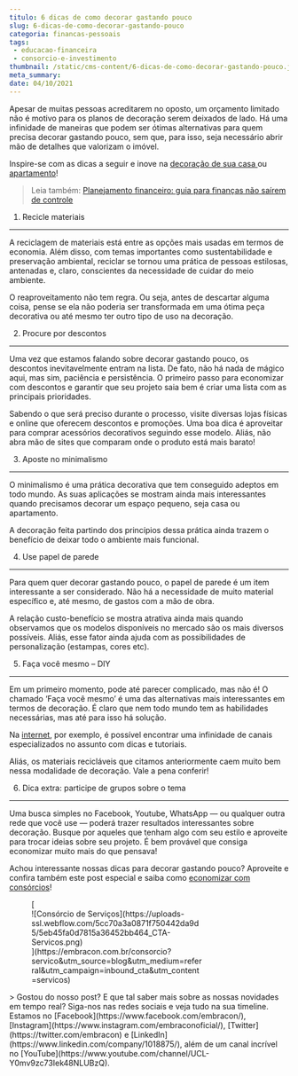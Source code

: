 ```yaml
---
titulo: 6 dicas de como decorar gastando pouco
slug: 6-dicas-de-como-decorar-gastando-pouco
categoria: financas-pessoais
tags:
 - educacao-financeira
 - consorcio-e-investimento
thumbnail: /static/cms-content/6-dicas-de-como-decorar-gastando-pouco.jpg
meta_summary: 
date: 04/10/2021
---
```

Apesar de muitas pessoas acreditarem no oposto, um orçamento limitado não é motivo para os planos de decoração serem deixados de lado. Há uma infinidade de maneiras que podem ser ótimas alternativas para quem precisa decorar gastando pouco, sem que, para isso, seja necessário abrir mão de detalhes que valorizam o imóvel.

Inspire-se com as dicas a seguir e inove na [decoração de sua casa ](https://www.embracon.com.br/blog/como-usar-prateleiras-na-decoracao-da-casa)ou [apartamento](https://www.embracon.com.br/blog/como-comprar-um-apartamento)!

> Leia também: [Planejamento financeiro: guia para finanças não saírem de controle](https://www.embracon.com.br/blog/planejamento-financeiro-um-guia-para-as-financas-nao-sairem-de-controle)

1. Recicle materiais
--------------------

A reciclagem de materiais está entre as opções mais usadas em termos de economia. Além disso, com temas importantes como sustentabilidade e preservação ambiental, reciclar se tornou uma prática de pessoas estilosas, antenadas e, claro, conscientes da necessidade de cuidar do meio ambiente.

O reaproveitamento não tem regra. Ou seja, antes de descartar alguma coisa, pense se ela não poderia ser transformada em uma ótima peça decorativa ou até mesmo ter outro tipo de uso na decoração.

2. Procure por descontos
------------------------

Uma vez que estamos falando sobre decorar gastando pouco, os descontos inevitavelmente entram na lista. De fato, não há nada de mágico aqui, mas sim, paciência e persistência. O primeiro passo para economizar com descontos e garantir que seu projeto saia bem é criar uma lista com as principais prioridades.

Sabendo o que será preciso durante o processo, visite diversas lojas físicas e online que oferecem descontos e promoções. Uma boa dica é aproveitar para comprar acessórios decorativos seguindo esse modelo. Aliás, não abra mão de sites que comparam onde o produto está mais barato!

3. Aposte no minimalismo
------------------------

O minimalismo é uma prática decorativa que tem conseguido adeptos em todo mundo. As suas aplicações se mostram ainda mais interessantes quando precisamos decorar um espaço pequeno, seja casa ou apartamento.

A decoração feita partindo dos princípios dessa prática ainda trazem o benefício de deixar todo o ambiente mais funcional.

4. Use papel de parede
----------------------

Para quem quer decorar gastando pouco, o papel de parede é um item interessante a ser considerado. Não há a necessidade de muito material específico e, até mesmo, de gastos com a mão de obra.

A relação custo-benefício se mostra atrativa ainda mais quando observamos que os modelos disponíveis no mercado são os mais diversos possíveis. Aliás, esse fator ainda ajuda com as possibilidades de personalização (estampas, cores etc).

5. Faça você mesmo – DIY
------------------------

Em um primeiro momento, pode até parecer complicado, mas não é! O chamado ‘Faça você mesmo’ é uma das alternativas mais interessantes em termos de decoração. É claro que nem todo mundo tem as habilidades necessárias, mas até para isso há solução.

Na [internet](https://www.youtube.com/watch?v=8qfC0v3fzuQ), por exemplo, é possível encontrar uma infinidade de canais especializados no assunto com dicas e tutoriais.

Aliás, os materiais recicláveis que citamos anteriormente caem muito bem nessa modalidade de decoração. Vale a pena conferir!

6. Dica extra: participe de grupos sobre o tema
-----------------------------------------------

Uma busca simples no Facebook, Youtube, WhatsApp — ou qualquer outra rede que você use — poderá trazer resultados interessantes sobre decoração. Busque por aqueles que tenham algo com seu estilo e aproveite para trocar ideias sobre seu projeto. É bem provável que consiga economizar muito mais do que pensava!

Achou interessante nossas dicas para decorar gastando pouco? Aproveite e confira também este post especial e saiba como [economizar com consórcios](https://www.embracon.com.br/blog/consorcio-ou-poupanca-quais-sao-as-diferencas-e-como-escolher)!

<figure class="w-richtext-figure-type-image w-richtext-align-center" style="max-width:310px">[<div>![Consórcio de Serviços](https://uploads-ssl.webflow.com/5cc70a3a0871f750442da9d5/5eb45fa0d7815a36452bb464_CTA-Servicos.png)</div>](https://embracon.com.br/consorcio?servico&utm_source=blog&utm_medium=referral&utm_campaign=inbound_cta&utm_content=servicos)</figure>> Gostou do nosso post? E que tal saber mais sobre as nossas novidades em tempo real? Siga-nos nas redes sociais e veja tudo na sua timeline. Estamos no [Facebook](https://www.facebook.com/embracon/), [Instagram](https://www.instagram.com/embraconoficial/), [Twitter](https://twitter.com/embracon) e [LinkedIn](https://www.linkedin.com/company/1018875/), além de um canal incrível no [YouTube](https://www.youtube.com/channel/UCL-Y0mv9zc73Iek48NLUBzQ).
